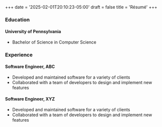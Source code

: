 +++
date = '2025-02-01T20:10:23-05:00'
draft = false
title = 'Résumé'
+++

### Education

#### University of Pennsylvania

- Bachelor of Science in Computer Science

### Experience

#### Software Engineer, ABC

- Developed and maintained software for a variety of clients
- Collaborated with a team of developers to design and implement new features

#### Software Engineer, XYZ

- Developed and maintained software for a variety of clients
- Collaborated with a team of developers to design and implement new features